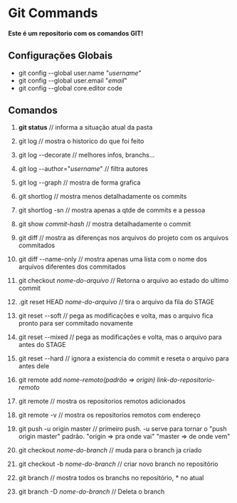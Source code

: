 # Git Commands

#### Este é um repositorio com os comandos GIT!

## Configurações Globais

* git config --global user.name "_username_"
* git config --global user.email "_email_"
* git config --global core.editor code

## Comandos

1. __git status__ // informa a situação atual da pasta

2. git log // mostra o historico do que foi feito
  1. git log --decorate // melhores infos, branchs...
  2. git log --author="_username_" // filtra autores
  3. git log --graph // mostra de forma grafica

3. git shortlog // mostra menos detalhadamente os commits
  1. git shortlog -sn // mostra apenas a qtde de commits e a pessoa

4. git show _commit-hash_ // mostra detalhadamente o commit

5. git diff // mostra as diferenças nos arquivos do projeto com os arquivos commitados
  1. git diff --name-only // mostra apenas uma lista com o nome dos arquivos diferentes dos commitados

6. git checkout _nome-do-arquivo_ // Retorna o arquivo ao estado do ultimo commit

7. .git reset HEAD _nome-do-arquivo_ // tira o arquivo da fila do STAGE
  1. git reset --soft // pega as modificações e volta, mas o arquivo fica pronto para ser commitado novamente
  2. git reset --mixed // pega as modificações e volta, mas o arquivo para antes do STAGE
  3. git reset --hard // ignora a existencia do commit e reseta o arquivo para antes dele

8. git remote add _nome-remoto(padrão => origin)_ _link-do-repositorio-remoto_

9. git remote // mostra os repositorios remotos adicionados
  1. git remote -v // mostra os repositorios remotos com endereço

10. git push -u origin master // primeiro push. -u serve para tornar o "push origin master" padrão. "origin => pra onde vai" "master => de onde vem"

11. git checkout _nome-do-branch_ // muda para o branch ja criado
  1. git checkout -b _nome-do-branch_ // criar novo branch no repositório

12. git branch // mostra todos os branchs no repositório, * no atual
  1. git branch -D _nome-do-branch_ // Deleta o branch